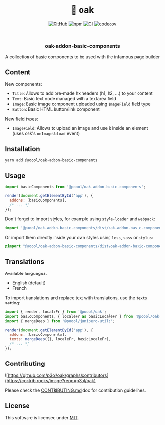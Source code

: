 <div align="center">

<h1>🌳 oak</h1>

[![GitHub](https://img.shields.io/github/license/p3ol/oak.svg)](https://github.com/p3ol/oak)
[![npm](https://img.shields.io/npm/v/@poool/oak.svg)](https://www.npmjs.com/package/@poool/oak)
[![CI](https://github.com/p3ol/oak/actions/workflows/ci.yml/badge.svg)](https://github.com/p3ol/oak/actions/workflows/ci.yml)
[![codecov](https://codecov.io/gh/p3ol/oak/branch/master/graph/badge.svg)](https://codecov.io/gh/p3ol/oak)

<br />
<h3>oak-addon-basic-components</h3>
<p>A collection of basic components to be used with the infamous page builder</p>

</div>

## Content

New components:
- `Title`: Allows to add pre-made hx headers (h1, h2, ...) to your content
- `Text`: Basic text node managed with a textarea field
- `Image`: Basic image component uploaded using `ImageField` field type
- `Button`: Basic HTML button/link component

New field types:
- `ImageField`: Allows to upload an image and use it inside an element (uses oak's `onImageUpload` event)


## Installation

```bash
yarn add @poool/oak-addon-basic-components
```

## Usage

```javascript
import basicComponents from '@poool/oak-addon-basic-components';

render(document.getElementById('app'), {
  addons: [basicComponents],
  /* ... */
});
```

Don't forget to import styles, for example using `style-loader` and `webpack`:

```javascript
import '@poool/oak-addon-basic-components/dist/oak-addon-basic-components.min.css';
```

Or import them directly inside your own styles using `less`, `sass` or `stylus`:

```css
@import "@poool/oak-addon-basic-components/dist/oak-addon-basic-components.min.css";
```

## Translations

Available languages:
- English (default)
- French

To import translations and replace text with translations, use the `texts` setting:

```js
import { render, localeFr } from '@poool/oak';
import basicComponents, { localeFr as basicLocaleFr } from '@poool/oak-addon-basic-components';
import { mergeDeep } from '@poool/junipero-utils';

render(document.getElementById('app'), {
  addons: [basicComponents],
  texts: mergeDeep({}, localeFr, basicLocaleFr),
  /* ... */
});
```

## Contributing

![https://github.com/p3ol/oak/graphs/contributors](https://contrib.rocks/image?repo=p3ol/oak)

Please check the [CONTRIBUTING.md](https://github.com/p3ol/oak/blob/master/CONTRIBUTING.md) doc for contribution guidelines.

## License

This software is licensed under [MIT](https://github.com/p3ol/oak/blob/master/LICENSE).

